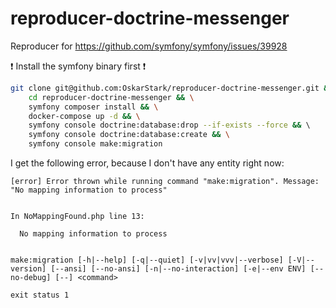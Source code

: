 # reproducer-doctrine-messenger

Reproducer for https://github.com/symfony/symfony/issues/39928

:exclamation: Install the symfony binary first :exclamation:

```bash
git clone git@github.com:OskarStark/reproducer-doctrine-messenger.git && \
    cd reproducer-doctrine-messenger && \
    symfony composer install && \
    docker-compose up -d && \
    symfony console doctrine:database:drop --if-exists --force && \    
    symfony console doctrine:database:create && \
    symfony console make:migration
```

I get the following error, because I don't have any entity right now:
```
[error] Error thrown while running command "make:migration". Message: "No mapping information to process"


In NoMappingFound.php line 13:

  No mapping information to process


make:migration [-h|--help] [-q|--quiet] [-v|vv|vvv|--verbose] [-V|--version] [--ansi] [--no-ansi] [-n|--no-interaction] [-e|--env ENV] [--no-debug] [--] <command>

exit status 1
```
